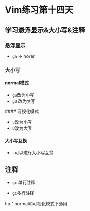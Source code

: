 # Vim练习第十四天

## 学习悬浮显示&大小写&注释

### 悬浮显示

- `gh` => hover

### 大小写

#### normal模式

- `gu`改为小写
- `gU` 改为大写

#### 可视化模式

- `u`改为小写
- `U`改为大写

#### 大小写互换

- `~`可以进行大小写互换
  

## 注释

- `gc` 单行注释
  
- `gC`多行注释
  

tip：normal和可视化模式下通用